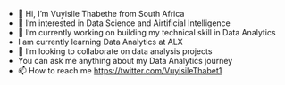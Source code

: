 - 👋 Hi, I’m Vuyisile Thabethe from South Africa
- 👀 I’m interested in Data Science and Airtificial Intelligence 
- 🌱 I’m currently working on building my technical skill in Data Analytics
- I am currently learning Data Analytics at ALX 
- 💞️ I’m looking to collaborate on data analysis projects
- You can ask me anything about my Data Analytics journey
- 📫 How to reach me https://twitter.com/VuyisileThabet1

